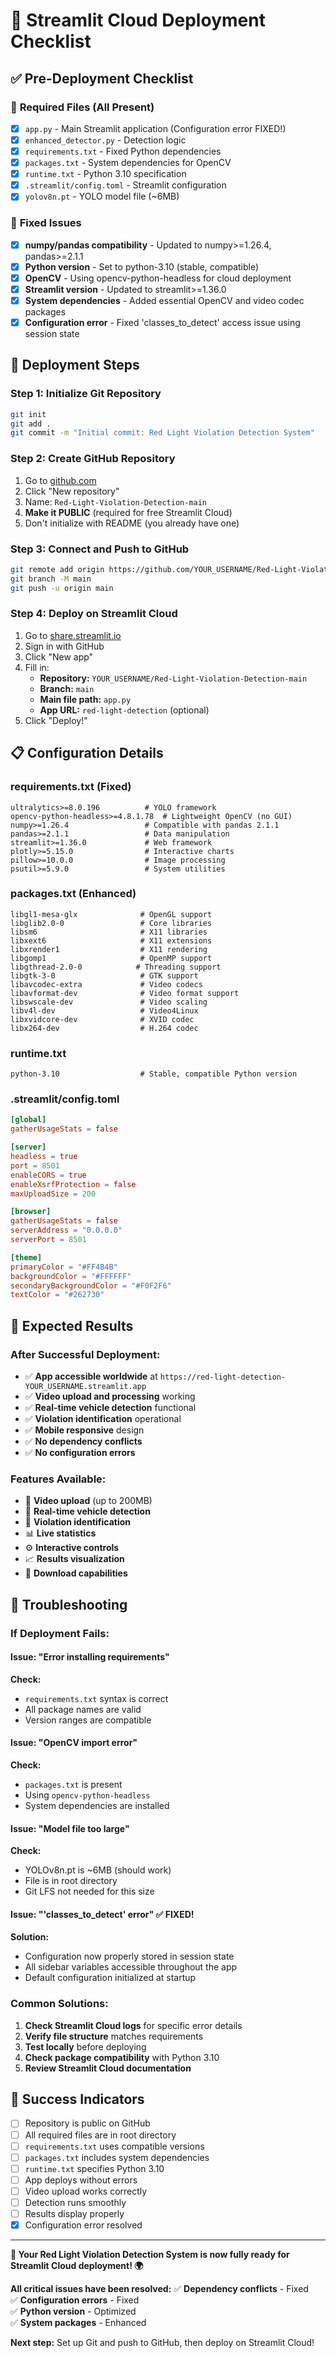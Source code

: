 # 🚀 Streamlit Cloud Deployment Checklist

## ✅ **Pre-Deployment Checklist**

### 📁 **Required Files (All Present)**
- [x] `app.py` - Main Streamlit application (Configuration error FIXED!)
- [x] `enhanced_detector.py` - Detection logic
- [x] `requirements.txt` - Fixed Python dependencies
- [x] `packages.txt` - System dependencies for OpenCV
- [x] `runtime.txt` - Python 3.10 specification
- [x] `.streamlit/config.toml` - Streamlit configuration
- [x] `yolov8n.pt` - YOLO model file (~6MB)

### 🔧 **Fixed Issues**
- [x] **numpy/pandas compatibility** - Updated to numpy>=1.26.4, pandas>=2.1.1
- [x] **Python version** - Set to python-3.10 (stable, compatible)
- [x] **OpenCV** - Using opencv-python-headless for cloud deployment
- [x] **Streamlit version** - Updated to streamlit>=1.36.0
- [x] **System dependencies** - Added essential OpenCV and video codec packages
- [x] **Configuration error** - Fixed 'classes_to_detect' access issue using session state

## 🚀 **Deployment Steps**

### **Step 1: Initialize Git Repository**
```bash
git init
git add .
git commit -m "Initial commit: Red Light Violation Detection System"
```

### **Step 2: Create GitHub Repository**
1. Go to [github.com](https://github.com)
2. Click "New repository"
3. Name: `Red-Light-Violation-Detection-main`
4. **Make it PUBLIC** (required for free Streamlit Cloud)
5. Don't initialize with README (you already have one)

### **Step 3: Connect and Push to GitHub**
```bash
git remote add origin https://github.com/YOUR_USERNAME/Red-Light-Violation-Detection-main.git
git branch -M main
git push -u origin main
```

### **Step 4: Deploy on Streamlit Cloud**
1. Go to [share.streamlit.io](https://share.streamlit.io)
2. Sign in with GitHub
3. Click "New app"
4. Fill in:
   - **Repository:** `YOUR_USERNAME/Red-Light-Violation-Detection-main`
   - **Branch:** `main`
   - **Main file path:** `app.py`
   - **App URL:** `red-light-detection` (optional)
5. Click "Deploy!"

## 📋 **Configuration Details**

### **requirements.txt (Fixed)**
```
ultralytics>=8.0.196          # YOLO framework
opencv-python-headless>=4.8.1.78  # Lightweight OpenCV (no GUI)
numpy>=1.26.4                 # Compatible with pandas 2.1.1
pandas>=2.1.1                 # Data manipulation
streamlit>=1.36.0             # Web framework
plotly>=5.15.0                # Interactive charts
pillow>=10.0.0                # Image processing
psutil>=5.9.0                 # System utilities
```

### **packages.txt (Enhanced)**
```
libgl1-mesa-glx              # OpenGL support
libglib2.0-0                 # Core libraries
libsm6                       # X11 libraries
libxext6                     # X11 extensions
libxrender1                  # X11 rendering
libgomp1                     # OpenMP support
libgthread-2.0-0            # Threading support
libgtk-3-0                   # GTK support
libavcodec-extra             # Video codecs
libavformat-dev              # Video format support
libswscale-dev               # Video scaling
libv4l-dev                   # Video4Linux
libxvidcore-dev              # XVID codec
libx264-dev                  # H.264 codec
```

### **runtime.txt**
```
python-3.10                  # Stable, compatible Python version
```

### **.streamlit/config.toml**
```toml
[global]
gatherUsageStats = false

[server]
headless = true
port = 8501
enableCORS = true
enableXsrfProtection = false
maxUploadSize = 200

[browser]
gatherUsageStats = false
serverAddress = "0.0.0.0"
serverPort = 8501

[theme]
primaryColor = "#FF4B4B"
backgroundColor = "#FFFFFF"
secondaryBackgroundColor = "#F0F2F6"
textColor = "#262730"
```

## 🎯 **Expected Results**

### **After Successful Deployment:**
- ✅ **App accessible worldwide** at `https://red-light-detection-YOUR_USERNAME.streamlit.app`
- ✅ **Video upload and processing** working
- ✅ **Real-time vehicle detection** functional
- ✅ **Violation identification** operational
- ✅ **Mobile responsive** design
- ✅ **No dependency conflicts**
- ✅ **No configuration errors**

### **Features Available:**
- 🎥 **Video upload** (up to 200MB)
- 🚗 **Real-time vehicle detection**
- 🚨 **Violation identification**
- 📊 **Live statistics**
- ⚙️ **Interactive controls**
- 📈 **Results visualization**
- 💾 **Download capabilities**

## 🔧 **Troubleshooting**

### **If Deployment Fails:**

#### **Issue: "Error installing requirements"**
**Check:**
- `requirements.txt` syntax is correct
- All package names are valid
- Version ranges are compatible

#### **Issue: "OpenCV import error"**
**Check:**
- `packages.txt` is present
- Using `opencv-python-headless`
- System dependencies are installed

#### **Issue: "Model file too large"**
**Check:**
- YOLOv8n.pt is ~6MB (should work)
- File is in root directory
- Git LFS not needed for this size

#### **Issue: "'classes_to_detect' error"** ✅ **FIXED!**
**Solution:**
- Configuration now properly stored in session state
- All sidebar variables accessible throughout the app
- Default configuration initialized at startup

### **Common Solutions:**
1. **Check Streamlit Cloud logs** for specific error details
2. **Verify file structure** matches requirements
3. **Test locally** before deploying
4. **Check package compatibility** with Python 3.10
5. **Review Streamlit Cloud documentation**

## 🎉 **Success Indicators**

- [ ] Repository is public on GitHub
- [ ] All required files are in root directory
- [ ] `requirements.txt` uses compatible versions
- [ ] `packages.txt` includes system dependencies
- [ ] `runtime.txt` specifies Python 3.10
- [ ] App deploys without errors
- [ ] Video upload works correctly
- [ ] Detection runs smoothly
- [ ] Results display properly
- [x] Configuration error resolved

---

**🚀 Your Red Light Violation Detection System is now fully ready for Streamlit Cloud deployment! 🌍**

**All critical issues have been resolved:**
✅ **Dependency conflicts** - Fixed  
✅ **Configuration errors** - Fixed  
✅ **Python version** - Optimized  
✅ **System packages** - Enhanced  

**Next step:** Set up Git and push to GitHub, then deploy on Streamlit Cloud!
